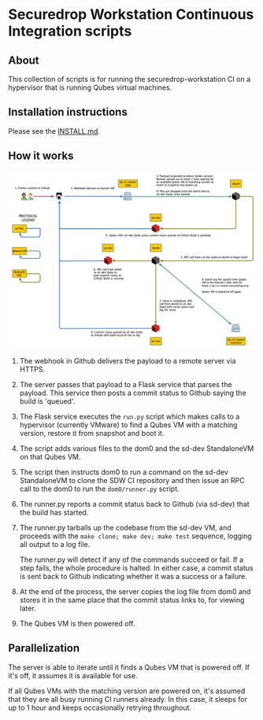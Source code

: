 # Securedrop Workstation Continuous Integration scripts

## About

This collection of scripts is for running the securedrop-workstation CI on a hypervisor that is
running Qubes virtual machines.

## Installation instructions

Please see the [INSTALL.md](INSTALL.md).

## How it works

![Architecture diagram](SD_Qubes_CI.png)

1. The webhook in Github delivers the payload to a remote server via HTTPS.

2. The server passes that payload to a Flask service that parses the payload. This service
   then posts a commit status to Github saying the build is 'queued'.

3. The Flask service executes the `run.py` script which makes calls to a hypervisor (currently
   VMware) to find a Qubes VM with a matching version, restore it from snapshot and boot it.

4. The script adds various files to the dom0 and the sd-dev StandaloneVM on that Qubes VM.

5. The script then instructs dom0 to run a command on the sd-dev StandaloneVM to clone the
   SDW CI repository and then issue an RPC call to the dom0 to run the `dom0/runner.py`
   script.

6. The runner.py reports a commit status back to Github (via sd-dev) that the build has started.

7. The runner.py tarballs up the codebase from the sd-dev VM, and proceeds with the
   `make clone; make dev; make test` sequence, logging all output to a log file.

   The runner.py will detect if any of the commands succeed or fail. If a step fails, the
   whole procedure is halted. In either case, a commit status is sent back to Github indicating
   whether it was a success or a failure.

8. At the end of the process, the server copies the log file from dom0 and stores it in the
   same place that the commit status links to, for viewing later.

9. The Qubes VM is then powered off.

## Parallelization

The server is able to iterate until it finds a Qubes VM that is powered off. If it's off, it
assumes it is available for use.

If all Qubes VMs with the matching version are powered on, it's assumed that they are all busy
running CI runners already. In this case, it sleeps for up to 1 hour and keeps occasionally
retrying throughout.
